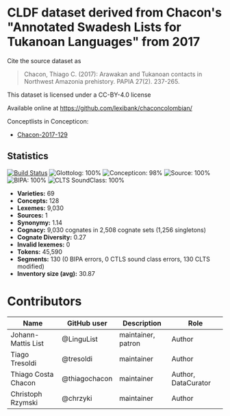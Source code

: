 # CLDF dataset derived from Chacon's "Annotated Swadesh Lists for Tukanoan Languages" from 2017

Cite the source dataset as

> Chacon, Thiago C. (2017): Arawakan and Tukanoan contacts in Northwest Amazonia prehistory. PAPIA 27(2). 237-265.

This dataset is licensed under a CC-BY-4.0 license

Available online at https://github.com/lexibank/chaconcolombian/


Conceptlists in Concepticon:
- [Chacon-2017-129](https://concepticon.clld.org/contributions/Chacon-2017-129)
## Statistics


[![Build Status](https://travis-ci.org/lexibank/chaconcolumbian.svg?branch=master)](https://travis-ci.org/lexibank/chaconcolumbian)
![Glottolog: 100%](https://img.shields.io/badge/Glottolog-100%25-brightgreen.svg "Glottolog: 100%")
![Concepticon: 98%](https://img.shields.io/badge/Concepticon-98%25-green.svg "Concepticon: 98%")
![Source: 100%](https://img.shields.io/badge/Source-100%25-brightgreen.svg "Source: 100%")
![BIPA: 100%](https://img.shields.io/badge/BIPA-100%25-brightgreen.svg "BIPA: 100%")
![CLTS SoundClass: 100%](https://img.shields.io/badge/CLTS%20SoundClass-100%25-brightgreen.svg "CLTS SoundClass: 100%")

- **Varieties:** 69
- **Concepts:** 128
- **Lexemes:** 9,030
- **Sources:** 1
- **Synonymy:** 1.14
- **Cognacy:** 9,030 cognates in 2,508 cognate sets (1,256 singletons)
- **Cognate Diversity:** 0.27
- **Invalid lexemes:** 0
- **Tokens:** 45,590
- **Segments:** 130 (0 BIPA errors, 0 CTLS sound class errors, 130 CLTS modified)
- **Inventory size (avg):** 30.87

# Contributors

Name                | GitHub user   | Description | Role
---                 | ---           | --- | ---
Johann-Mattis List  | @LinguList    | maintainer, patron | Author
Tiago Tresoldi      | @tresoldi     | maintainer | Author
Thiago Costa Chacon | @thiagochacon | maintainer | Author, DataCurator
Christoph Rzymski   | @chrzyki      | maintainer | Author



